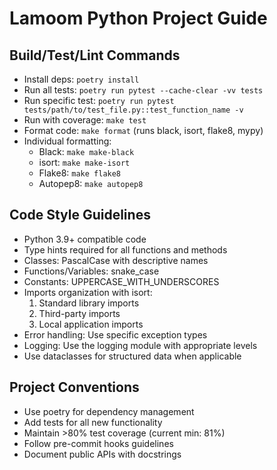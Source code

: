 # Lamoom Python Project Guide

## Build/Test/Lint Commands
- Install deps: `poetry install`
- Run all tests: `poetry run pytest --cache-clear -vv tests`
- Run specific test: `poetry run pytest tests/path/to/test_file.py::test_function_name -v`
- Run with coverage: `make test`
- Format code: `make format` (runs black, isort, flake8, mypy)
- Individual formatting:
  - Black: `make make-black`
  - isort: `make make-isort`
  - Flake8: `make flake8`
  - Autopep8: `make autopep8`

## Code Style Guidelines
- Python 3.9+ compatible code
- Type hints required for all functions and methods
- Classes: PascalCase with descriptive names
- Functions/Variables: snake_case
- Constants: UPPERCASE_WITH_UNDERSCORES
- Imports organization with isort:
  1. Standard library imports
  2. Third-party imports
  3. Local application imports
- Error handling: Use specific exception types
- Logging: Use the logging module with appropriate levels
- Use dataclasses for structured data when applicable

## Project Conventions
- Use poetry for dependency management
- Add tests for all new functionality
- Maintain >80% test coverage (current min: 81%)
- Follow pre-commit hooks guidelines
- Document public APIs with docstrings